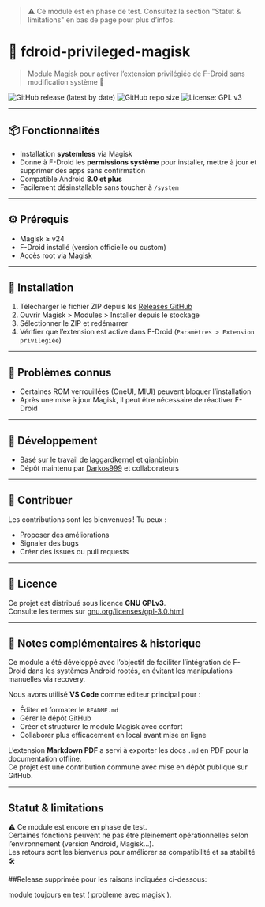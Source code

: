 > ⚠️ Ce module est en phase de test. Consultez la section "Statut & limitations" en bas de page pour plus d’infos.

# 🔧 fdroid-privileged-magisk

> Module Magisk pour activer l’extension privilégiée de F-Droid sans modification système 🔐

![GitHub release (latest by date)](https://img.shields.io/github/v/release/Darkos999/fdroid-privileged-magisk)
![GitHub repo size](https://img.shields.io/github/repo-size/Darkos999/fdroid-privileged-magisk)
![License: GPL v3](https://img.shields.io/badge/License-GPLv3-blue.svg)

---

## 📦 Fonctionnalités

- Installation **systemless** via Magisk
- Donne à F-Droid les **permissions système** pour installer, mettre à jour et supprimer des apps sans confirmation
- Compatible Android **8.0 et plus**
- Facilement désinstallable sans toucher à `/system`

---

## ⚙️ Prérequis

- Magisk ≥ v24
- F-Droid installé (version officielle ou custom)
- Accès root via Magisk

---

## 🚀 Installation

1. Télécharger le fichier ZIP depuis les [Releases GitHub](https://github.com/Darkos999/fdroid-privileged-magisk/releases)
2. Ouvrir Magisk > Modules > Installer depuis le stockage
3. Sélectionner le ZIP et redémarrer
4. Vérifier que l’extension est active dans F-Droid (`Paramètres > Extension privilégiée`)

---

## 🐞 Problèmes connus

- Certaines ROM verrouillées (OneUI, MIUI) peuvent bloquer l’installation
- Après une mise à jour Magisk, il peut être nécessaire de réactiver F-Droid

---

## 🧪 Développement

- Basé sur le travail de [laggardkernel](https://github.com/laggardkernel/fdroid-privileged-magisk) et [qianbinbin](https://github.com/qianbinbin/fdroid-priv-ext)
- Dépôt maintenu par [Darkos999](https://github.com/Darkos999) et collaborateurs

---

## 🤝 Contribuer

Les contributions sont les bienvenues ! Tu peux :
- Proposer des améliorations
- Signaler des bugs
- Créer des issues ou pull requests

---

## 📜 Licence

Ce projet est distribué sous licence **GNU GPLv3**.  
Consulte les termes sur [gnu.org/licenses/gpl-3.0.html](https://www.gnu.org/licenses/gpl-3.0.html)

---

## 🧾 Notes complémentaires & historique

Ce module a été développé avec l’objectif de faciliter l’intégration de F-Droid dans les systèmes Android rootés, en évitant les manipulations manuelles via recovery.

Nous avons utilisé **VS Code** comme éditeur principal pour :
- Éditer et formater le `README.md`
- Gérer le dépôt GitHub
- Créer et structurer le module Magisk avec confort
- Collaborer plus efficacement en local avant mise en ligne

L’extension **Markdown PDF** a servi à exporter les docs `.md` en PDF pour la documentation offline.  
Ce projet est une contribution commune avec mise en dépôt publique sur GitHub.

---

## Statut & limitations

⚠️ Ce module est encore en phase de test.  
Certaines fonctions peuvent ne pas être pleinement opérationnelles selon l’environnement (version Android, Magisk…).  
Les retours sont les bienvenus pour améliorer sa compatibilité et sa stabilité 🛠️

##Release supprimée pour les raisons indiquées ci-dessous:

module toujours en test ( probleme avec magisk ).
